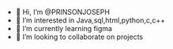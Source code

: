 - 👋 Hi, I’m @PRINSONJOSEPH
- 👀 I’m interested in Java,sql,html,python,c,c++
- 🌱 I’m currently learning figma
- 💞️ I’m looking to collaborate on projects


<!---
PRINSONJOSEPH/PRINSONJOSEPH is a ✨ special ✨ repository because its `README.md` (this file) appears on your GitHub profile.
You can click the Preview link to take a look at your changes.
--->
